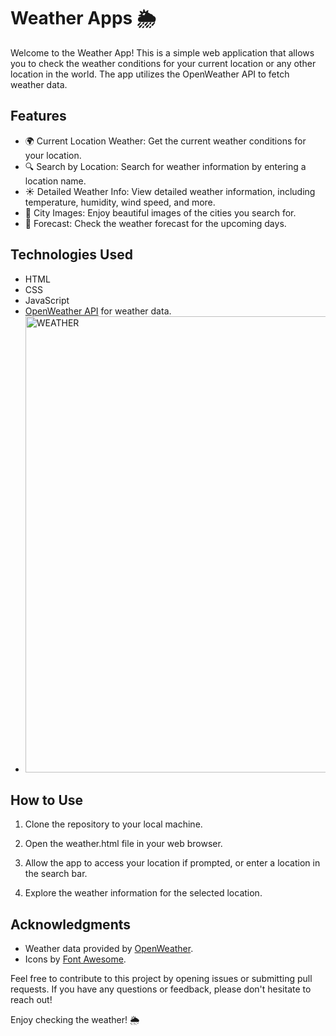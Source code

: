# Weather Apps 🌦

Welcome to the Weather App! This is a simple web application that allows you to check the weather conditions for your current location or any other location in the world. The app utilizes the OpenWeather API to fetch weather data.

## Features

- 🌍 Current Location Weather: Get the current weather conditions for your location.
- 🔍 Search by Location: Search for weather information by entering a location name.
- ☀ Detailed Weather Info: View detailed weather information, including temperature, humidity, wind speed, and more.
- 🌆 City Images: Enjoy beautiful images of the cities you search for.
- 📅 Forecast: Check the weather forecast for the upcoming days.

## Technologies Used

- HTML
- CSS
- JavaScript
- [OpenWeather API](https://openweathermap.org/api) for weather data.
- <img width="1366" height="730" alt="WEATHER" src="https://github.com/user-attachments/assets/85cbee2f-1ccb-4ce8-9fea-16a39750d805" />




## How to Use

1. Clone the repository to your local machine.

2. Open the weather.html file in your web browser.

3. Allow the app to access your location if prompted, or enter a location in the search bar.

4. Explore the weather information for the selected location.

## Acknowledgments

- Weather data provided by [OpenWeather](https://openweathermap.org/).
- Icons by [Font Awesome](https://fontawesome.com/).

Feel free to contribute to this project by opening issues or submitting pull requests. If you have any questions or feedback, please don't hesitate to reach out!

Enjoy checking the weather! 🌦
